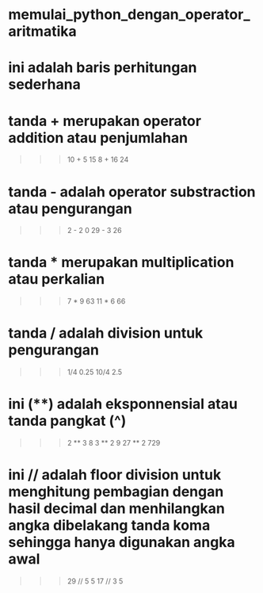 # memulai_python_dengan_operator_aritmatika
# ini adalah baris perhitungan sederhana
# tanda + merupakan operator addition atau penjumlahan
>>> 10 + 5
15
>>> 8 + 16
24
# tanda - adalah operator substraction atau pengurangan
>>> 2 - 2
0
>>> 29 - 3
26
# tanda * merupakan multiplication atau perkalian
>>> 7 * 9
63
>>> 11 * 6
66
# tanda / adalah division untuk pengurangan
>>> 1/4
0.25
>>> 10/4
2.5
# ini (**) adalah eksponnensial atau tanda pangkat (^)
>>> 2 ** 3
8
>>> 3 ** 2
9
>>> 27 ** 2
729
# ini // adalah floor division untuk menghitung pembagian dengan hasil decimal dan menhilangkan angka dibelakang tanda koma sehingga hanya digunakan angka awal
>>> 29 // 5
5
>>> 17 // 3
5
